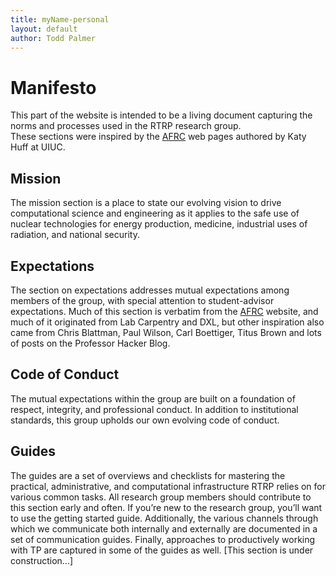 ```yaml
---
title: myName-personal
layout: default
author: Todd Palmer
---
```

# Manifesto

This part of the website is intended to be a living document capturing the norms and processes used in the RTRP research group.   
These sections were inspired by the <a href="http://arfc.npre.illinois.edu/" target="_blank" >AFRC</a> web pages authored by Katy Huff at UIUC.

## Mission

The mission section is a place to state our evolving vision to drive computational science and engineering as it applies to the safe use of nuclear technologies for 
energy production, medicine, industrial uses of radiation, and national security.

## Expectations

The section on expectations addresses mutual expectations among members of the group, with special attention to student-advisor expectations. Much of this section is verbatim from the <a href="http://arfc.npre.illinois.edu/" target="_blank" >AFRC</a> website, and much of it originated from Lab Carpentry and DXL, but other inspiration also came from Chris Blattman, Paul Wilson, Carl Boettiger, Titus Brown and lots of posts on the Professor Hacker Blog.

## Code of Conduct

The mutual expectations within the group are built on a foundation of respect, integrity, and professional conduct. 
In addition to institutional standards, this group upholds our own evolving code of conduct.

## Guides

The guides are a set of overviews and checklists for mastering the practical, administrative, and computational infrastructure RTRP relies on for various common tasks. All research group members should contribute to this section early and often. If you’re new to the research group, you’ll want to use the getting started guide. Additionally, the various channels through which we communicate both internally and externally are documented in a set of communication guides. Finally, approaches to productively working with TP are captured in some of the guides as well.  [This section is under construction...]
